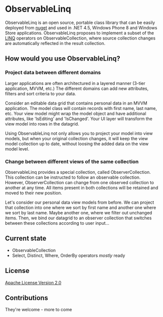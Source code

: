 # ObservableLinq

ObservableLinq is an open source, portable class library that can be easily deployed from [nuget] and used in .NET 4.5, Windows Phone 8 and Windows Store applications. ObservableLinq proposes to implement a subset of the [LINQ] operators on ObservableCollection, where source collection changes are automatically reflected in the result collection. 

## How would you use ObservableLinq?

### Project data between different domains

Larger applications are often architectured in a layered manner (3-tier application, MVVM, etc.) The different domains can add new attributes, filters and sort criteria to your data.

Consider an editable data grid that contains personal data in an MVVM application. The model class will contain records with first name, last name, etc. Your view model might wrap the model object and have additional attributes, like 'IsEditing' and 'IsChanged'. Your UI layer will transform the view model into rows in the datagrid.

Using ObservableLinq not only allows you to project your model into view models, but when your original collection changes, it will keep the view model collection up to date, without loosing the added data on the view model level.

### Change between different views of the same collection

ObservableLinq provides a special collection, called ObserverCollection. This collection can be instructed to follow an observable collection. However, ObserverCollection can change from one observed collection to another at any time. All items present in both collections will be retained and moved to their new position.

Let's consider our personal data view models from before. We can project that collection into one where we sort by first name and another one where we sort by last name. Maybe another one, where we filter out unchanged items. Then, we bind our datagrid to an observer collection that switches between these collections according to user input...

## Current state

 - ObservableCollection
 - Select, Distinct, Where, OrderBy operators *mostly* ready

## License

[Apache License Version 2.0]

## Contributions

They're welcome - more to come

[nuget]: https://www.nuget.org/
[LINQ]: http://msdn.microsoft.com/en-us/library/bb397926.aspx
[Apache License Version 2.0]:https://github.com/TheFabFab/ObservableLinq/blob/master/License.txt
